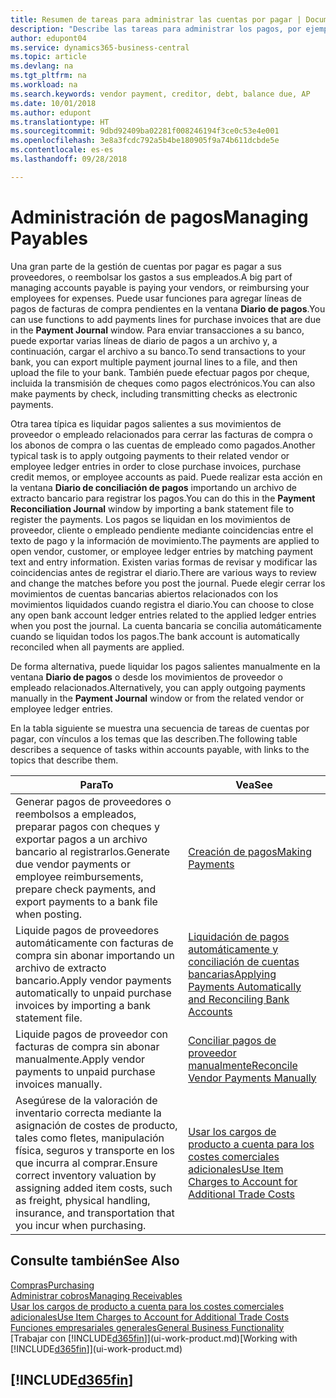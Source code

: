 ```yaml
---
title: Resumen de tareas para administrar las cuentas por pagar | Documentos de Microsoft
description: "Describe las tareas para administrar los pagos, por ejemplo, los pagos a acreedores o la liquidación de pagos salientes en movimientos para cerrar facturas o abonos."
author: edupont04
ms.service: dynamics365-business-central
ms.topic: article
ms.devlang: na
ms.tgt_pltfrm: na
ms.workload: na
ms.search.keywords: vendor payment, creditor, debt, balance due, AP
ms.date: 10/01/2018
ms.author: edupont
ms.translationtype: HT
ms.sourcegitcommit: 9dbd92409ba02281f008246194f3ce0c53e4e001
ms.openlocfilehash: 3e8a3fcdc792a5b4be180905f9a74b611dcbde5e
ms.contentlocale: es-es
ms.lasthandoff: 09/28/2018

---
```

# <a name="managing-payables"></a><span data-ttu-id="96063-103">Administración de pagos</span><span class="sxs-lookup"><span data-stu-id="96063-103">Managing Payables</span></span>

<span data-ttu-id="96063-104">Una gran parte de la gestión de cuentas por pagar es pagar a sus proveedores, o reembolsar los gastos a sus empleados.</span><span class="sxs-lookup"><span data-stu-id="96063-104">A big part of managing accounts payable is paying your vendors, or reimbursing your employees for expenses.</span></span> <span data-ttu-id="96063-105">Puede usar funciones para agregar líneas de pagos de facturas de compra pendientes en la ventana **Diario de pagos**.</span><span class="sxs-lookup"><span data-stu-id="96063-105">You can use functions to add payments lines for purchase invoices that are due in the **Payment Journal** window.</span></span> <span data-ttu-id="96063-106">Para enviar transacciones a su banco, puede exportar varias líneas de diario de pagos a un archivo y, a continuación, cargar el archivo a su banco.</span><span class="sxs-lookup"><span data-stu-id="96063-106">To send transactions to your bank, you can export multiple payment journal lines to a file, and then upload the file to your bank.</span></span> <span data-ttu-id="96063-107">También puede efectuar pagos por cheque, incluida la transmisión de cheques como pagos electrónicos.</span><span class="sxs-lookup"><span data-stu-id="96063-107">You can also make payments by check, including transmitting checks as electronic payments.</span></span>

<span data-ttu-id="96063-108">Otra tarea típica es liquidar pagos salientes a sus movimientos de proveedor o empleado relacionados para cerrar las facturas de compra o los abonos de compra o las cuentas de empleado como pagados.</span><span class="sxs-lookup"><span data-stu-id="96063-108">Another typical task is to apply outgoing payments to their related vendor or employee ledger entries in order to close purchase invoices, purchase credit memos, or employee accounts as paid.</span></span> <span data-ttu-id="96063-109">Puede realizar esta acción en la ventana **Diario de conciliación de pagos** importando un archivo de extracto bancario para registrar los pagos.</span><span class="sxs-lookup"><span data-stu-id="96063-109">You can do this in the **Payment Reconciliation Journal** window by importing a bank statement file to register the payments.</span></span> <span data-ttu-id="96063-110">Los pagos se liquidan en los movimientos de proveedor, cliente o empleado pendiente mediante coincidencias entre el texto de pago y la información de movimiento.</span><span class="sxs-lookup"><span data-stu-id="96063-110">The payments are applied to open vendor, customer, or employee ledger entries by matching payment text and entry information.</span></span> <span data-ttu-id="96063-111">Existen varias formas de revisar y modificar las coincidencias antes de registrar el diario.</span><span class="sxs-lookup"><span data-stu-id="96063-111">There are various ways to review and change the matches before you post the journal.</span></span> <span data-ttu-id="96063-112">Puede elegir cerrar los movimientos de cuentas bancarias abiertos relacionados con los movimientos liquidados cuando registra el diario.</span><span class="sxs-lookup"><span data-stu-id="96063-112">You can choose to close any open bank account ledger entries related to the applied ledger entries when you post the journal.</span></span> <span data-ttu-id="96063-113">La cuenta bancaria se concilia automáticamente cuando se liquidan todos los pagos.</span><span class="sxs-lookup"><span data-stu-id="96063-113">The bank account is automatically reconciled when all payments are applied.</span></span>

<span data-ttu-id="96063-114">De forma alternativa, puede liquidar los pagos salientes manualmente en la ventana **Diario de pagos** o desde los movimientos de proveedor o empleado relacionados.</span><span class="sxs-lookup"><span data-stu-id="96063-114">Alternatively, you can apply outgoing payments manually in the **Payment Journal** window or from the related vendor or employee ledger entries.</span></span>

<span data-ttu-id="96063-115">En la tabla siguiente se muestra una secuencia de tareas de cuentas por pagar, con vínculos a los temas que las describen.</span><span class="sxs-lookup"><span data-stu-id="96063-115">The following table describes a sequence of tasks within accounts payable, with links to the topics that describe them.</span></span>

| <span data-ttu-id="96063-116">Para</span><span class="sxs-lookup"><span data-stu-id="96063-116">To</span></span> | <span data-ttu-id="96063-117">Vea</span><span class="sxs-lookup"><span data-stu-id="96063-117">See</span></span> |
| --- | --- |
| <span data-ttu-id="96063-118">Generar pagos de proveedores o reembolsos a empleados, preparar pagos con cheques y exportar pagos a un archivo bancario al registrarlos.</span><span class="sxs-lookup"><span data-stu-id="96063-118">Generate due vendor payments or employee reimbursements, prepare check payments, and export payments to a bank file when posting.</span></span> |[<span data-ttu-id="96063-119">Creación de pagos</span><span class="sxs-lookup"><span data-stu-id="96063-119">Making Payments</span></span>](payables-make-payments.md) |
| <span data-ttu-id="96063-120">Liquide pagos de proveedores automáticamente con facturas de compra sin abonar importando un archivo de extracto bancario.</span><span class="sxs-lookup"><span data-stu-id="96063-120">Apply vendor payments automatically to unpaid purchase invoices by importing a bank statement file.</span></span> |[<span data-ttu-id="96063-121">Liquidación de pagos automáticamente y conciliación de cuentas bancarias</span><span class="sxs-lookup"><span data-stu-id="96063-121">Applying Payments Automatically and Reconciling Bank Accounts</span></span>](receivables-apply-payments-auto-reconcile-bank-accounts.md) |
| <span data-ttu-id="96063-122">Liquide pagos de proveedor con facturas de compra sin abonar manualmente.</span><span class="sxs-lookup"><span data-stu-id="96063-122">Apply vendor payments to unpaid purchase invoices manually.</span></span> |[<span data-ttu-id="96063-123">Conciliar pagos de proveedor manualmente</span><span class="sxs-lookup"><span data-stu-id="96063-123">Reconcile Vendor Payments Manually</span></span>](payables-how-apply-purchase-transactions-manually.md) |
|<span data-ttu-id="96063-124">Asegúrese de la valoración de inventario correcta mediante la asignación de costes de producto, tales como fletes, manipulación física, seguros y transporte en los que incurra al comprar.</span><span class="sxs-lookup"><span data-stu-id="96063-124">Ensure correct inventory valuation by assigning added item costs, such as freight, physical handling, insurance, and transportation that you incur when purchasing.</span></span>|[<span data-ttu-id="96063-125">Usar los cargos de producto a cuenta para los costes comerciales adicionales</span><span class="sxs-lookup"><span data-stu-id="96063-125">Use Item Charges to Account for Additional Trade Costs</span></span>](payables-how-assign-item-charges.md)|

## <a name="see-also"></a><span data-ttu-id="96063-126">Consulte también</span><span class="sxs-lookup"><span data-stu-id="96063-126">See Also</span></span>
[<span data-ttu-id="96063-127">Compras</span><span class="sxs-lookup"><span data-stu-id="96063-127">Purchasing</span></span>](purchasing-manage-purchasing.md)  
[<span data-ttu-id="96063-128">Administrar cobros</span><span class="sxs-lookup"><span data-stu-id="96063-128">Managing Receivables</span></span>](receivables-manage-receivables.md)  
[<span data-ttu-id="96063-129">Usar los cargos de producto a cuenta para los costes comerciales adicionales</span><span class="sxs-lookup"><span data-stu-id="96063-129">Use Item Charges to Account for Additional Trade Costs</span></span>](payables-how-assign-item-charges.md)  
[<span data-ttu-id="96063-130">Funciones empresariales generales</span><span class="sxs-lookup"><span data-stu-id="96063-130">General Business Functionality</span></span>](ui-across-business-areas.md)  
<span data-ttu-id="96063-131">[Trabajar con [!INCLUDE[d365fin](includes/d365fin_md.md)]](ui-work-product.md)</span><span class="sxs-lookup"><span data-stu-id="96063-131">[Working with [!INCLUDE[d365fin](includes/d365fin_md.md)]](ui-work-product.md)</span></span>

## [!INCLUDE[d365fin](includes/free_trial_md.md)]  

